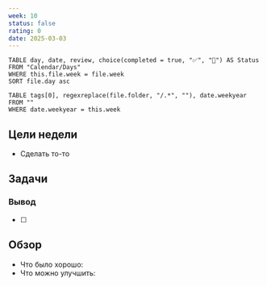 ```yaml
---
week: 10
status: false
rating: 0
date: 2025-03-03
---
```


```dataview
TABLE day, date, review, choice(completed = true, "✅", "🔄") AS Status
FROM "Calendar/Days" 
WHERE this.file.week = file.week
SORT file.day asc
```

```dataview
TABLE tags[0], regexreplace(file.folder, "/.*", ""), date.weekyear
FROM "" 
WHERE date.weekyear = this.week
```


## Цели недели

- Сделать то-то

## Задачи

### Вывод

- [ ]


## Обзор

- Что было хорошо:
- Что можно улучшить: